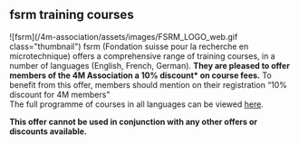 ## fsrm training courses

![fsrm](/4m-association/assets/images/FSRM_LOGO_web.gif class="thumbnail")
fsrm (Fondation suisse pour la recherche en microtechnique) offers a comprehensive range of training courses, in a number of languages (English, French, German). <b>They are pleased to offer members of the 4M Association a 10% discount* on course fees.</b> To benefit from this offer, members should mention on their registration “10% discount for 4M members"  
The full programme of courses in all languages can be viewed [here](http://www.fsrm.ch/e/formAgenda.php).   

**This offer cannot be used in conjunction with any other offers or discounts available.**

 

 